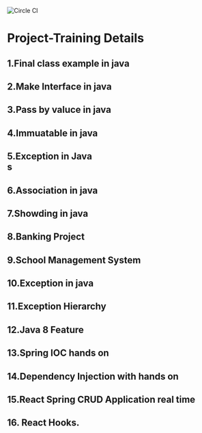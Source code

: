 ![Circle CI](https://circleci.com/gh/Capgemini/spring-boot-capgemini/tree/master.svg?style=svg&circle-token=9d20343e9806ad4e5ac6cae2b29c619ff8b28648)

# Project-Training Details

## 1.Final class example in java<br>

## 2.Make Interface in java<br>

## 3.Pass by valuce in java<br>

## 4.Immuatable in java<br>

## 5.Exception in Java <br>s

## 6.Association in java <br>

## 7.Showding in java <br>

## 8.Banking Project <br>

## 9.School Management System <br>

## 10.Exception in java <br>

## 11.Exception Hierarchy <br>

## 12.Java 8 Feature <br>

## 13.Spring IOC hands on

## 14.Dependency Injection with hands on

## 15.React Spring CRUD Application real time

## 16. React Hooks.
